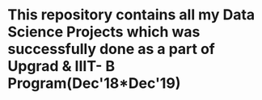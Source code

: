 # This repository contains all my Data Science Projects which was successfully done as a part of Upgrad & IIIT- B Program(Dec'18*Dec'19) 
